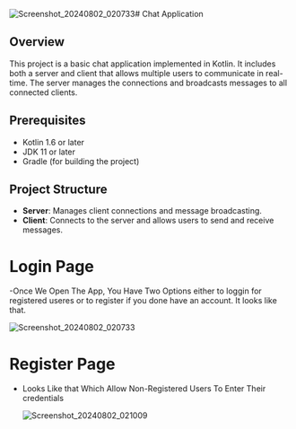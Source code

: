 ![Screenshot_20240802_020733](https://github.com/user-attachments/assets/930324ee-5d1e-4ccc-9615-95360ed1c129)# Chat Application

## Overview

This project is a basic chat application implemented in Kotlin. It includes both a server and client that allows multiple users to communicate in real-time. The server manages the connections and broadcasts messages to all connected clients.

## Prerequisites
- Kotlin 1.6 or later
- JDK 11 or later
- Gradle (for building the project)

## Project Structure

- **Server**: Manages client connections and message broadcasting.
- **Client**: Connects to the server and allows users to send and receive messages.


# Login Page
-Once We Open The App, You Have Two Options either to loggin for registered useres or to register if you done have an account. It looks like that.

   ![Screenshot_20240802_020733](https://github.com/user-attachments/assets/ab984992-ca15-4a51-9514-08cc2ec38077)


# Register Page

- Looks Like that Which Allow Non-Registered Users To Enter Their credentials 

     ![Screenshot_20240802_021009](https://github.com/user-attachments/assets/7c957591-50ee-45ba-a6eb-2cd91a34f92a)

